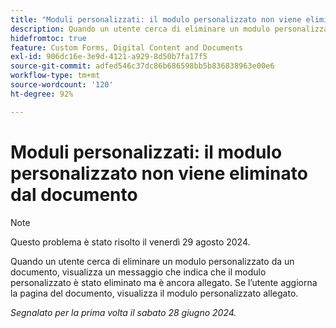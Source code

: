 ```yaml
---
title: "Moduli personalizzati: il modulo personalizzato non viene eliminato dal documento"
description: Quando un utente cerca di eliminare un modulo personalizzato da un documento, visualizza un messaggio che indica che il modulo personalizzato è stato eliminato ma è ancora allegato.  Se l’utente aggiorna la pagina del documento, visualizza il modulo personalizzato allegato.
hidefromtoc: true
feature: Custom Forms, Digital Content and Documents
exl-id: 906dc16e-3e9d-4121-a929-8d50b7fa17f5
source-git-commit: adfed546c37dc86b686598bb5b836838963e00e6
workflow-type: tm+mt
source-wordcount: '120'
ht-degree: 92%

---
```


# Moduli personalizzati: il modulo personalizzato non viene eliminato dal documento

>[!NOTE]
>
>Questo problema è stato risolto il venerdì 29 agosto 2024.

Quando un utente cerca di eliminare un modulo personalizzato da un documento, visualizza un messaggio che indica che il modulo personalizzato è stato eliminato ma è ancora allegato.  Se l’utente aggiorna la pagina del documento, visualizza il modulo personalizzato allegato.

_Segnalato per la prima volta il sabato 28 giugno 2024._
